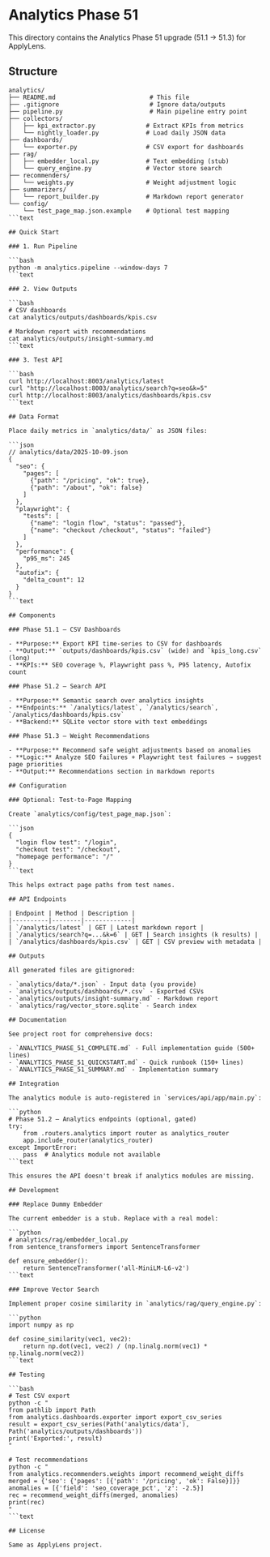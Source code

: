 # Analytics Phase 51

This directory contains the Analytics Phase 51 upgrade (51.1 → 51.3) for ApplyLens.

## Structure

```text
analytics/
├── README.md                          # This file
├── .gitignore                         # Ignore data/outputs
├── pipeline.py                        # Main pipeline entry point
├── collectors/
│   ├── kpi_extractor.py              # Extract KPIs from metrics
│   └── nightly_loader.py             # Load daily JSON data
├── dashboards/
│   └── exporter.py                   # CSV export for dashboards
├── rag/
│   ├── embedder_local.py             # Text embedding (stub)
│   └── query_engine.py               # Vector store search
├── recommenders/
│   └── weights.py                    # Weight adjustment logic
├── summarizers/
│   └── report_builder.py             # Markdown report generator
└── config/
    └── test_page_map.json.example    # Optional test mapping
```text

## Quick Start

### 1. Run Pipeline

```bash
python -m analytics.pipeline --window-days 7
```text

### 2. View Outputs

```bash
# CSV dashboards
cat analytics/outputs/dashboards/kpis.csv

# Markdown report with recommendations
cat analytics/outputs/insight-summary.md
```text

### 3. Test API

```bash
curl http://localhost:8003/analytics/latest
curl "http://localhost:8003/analytics/search?q=seo&k=5"
curl http://localhost:8003/analytics/dashboards/kpis.csv
```text

## Data Format

Place daily metrics in `analytics/data/` as JSON files:

```json
// analytics/data/2025-10-09.json
{
  "seo": {
    "pages": [
      {"path": "/pricing", "ok": true},
      {"path": "/about", "ok": false}
    ]
  },
  "playwright": {
    "tests": [
      {"name": "login flow", "status": "passed"},
      {"name": "checkout /checkout", "status": "failed"}
    ]
  },
  "performance": {
    "p95_ms": 245
  },
  "autofix": {
    "delta_count": 12
  }
}
```text

## Components

### Phase 51.1 — CSV Dashboards

- **Purpose:** Export KPI time-series to CSV for dashboards
- **Output:** `outputs/dashboards/kpis.csv` (wide) and `kpis_long.csv` (long)
- **KPIs:** SEO coverage %, Playwright pass %, P95 latency, Autofix count

### Phase 51.2 — Search API

- **Purpose:** Semantic search over analytics insights
- **Endpoints:** `/analytics/latest`, `/analytics/search`, `/analytics/dashboards/kpis.csv`
- **Backend:** SQLite vector store with text embeddings

### Phase 51.3 — Weight Recommendations

- **Purpose:** Recommend safe weight adjustments based on anomalies
- **Logic:** Analyze SEO failures + Playwright test failures → suggest page priorities
- **Output:** Recommendations section in markdown reports

## Configuration

### Optional: Test-to-Page Mapping

Create `analytics/config/test_page_map.json`:

```json
{
  "login flow test": "/login",
  "checkout test": "/checkout",
  "homepage performance": "/"
}
```text

This helps extract page paths from test names.

## API Endpoints

| Endpoint | Method | Description |
|----------|--------|-------------|
| `/analytics/latest` | GET | Latest markdown report |
| `/analytics/search?q=...&k=6` | GET | Search insights (k results) |
| `/analytics/dashboards/kpis.csv` | GET | CSV preview with metadata |

## Outputs

All generated files are gitignored:

- `analytics/data/*.json` - Input data (you provide)
- `analytics/outputs/dashboards/*.csv` - Exported CSVs
- `analytics/outputs/insight-summary.md` - Markdown report
- `analytics/rag/vector_store.sqlite` - Search index

## Documentation

See project root for comprehensive docs:

- `ANALYTICS_PHASE_51_COMPLETE.md` - Full implementation guide (500+ lines)
- `ANALYTICS_PHASE_51_QUICKSTART.md` - Quick runbook (150+ lines)
- `ANALYTICS_PHASE_51_SUMMARY.md` - Implementation summary

## Integration

The analytics module is auto-registered in `services/api/app/main.py`:

```python
# Phase 51.2 — Analytics endpoints (optional, gated)
try:
    from .routers.analytics import router as analytics_router
    app.include_router(analytics_router)
except ImportError:
    pass  # Analytics module not available
```text

This ensures the API doesn't break if analytics modules are missing.

## Development

### Replace Dummy Embedder

The current embedder is a stub. Replace with a real model:

```python
# analytics/rag/embedder_local.py
from sentence_transformers import SentenceTransformer

def ensure_embedder():
    return SentenceTransformer('all-MiniLM-L6-v2')
```text

### Improve Vector Search

Implement proper cosine similarity in `analytics/rag/query_engine.py`:

```python
import numpy as np

def cosine_similarity(vec1, vec2):
    return np.dot(vec1, vec2) / (np.linalg.norm(vec1) * np.linalg.norm(vec2))
```text

## Testing

```bash
# Test CSV export
python -c "
from pathlib import Path
from analytics.dashboards.exporter import export_csv_series
result = export_csv_series(Path('analytics/data'), Path('analytics/outputs/dashboards'))
print('Exported:', result)
"

# Test recommendations
python -c "
from analytics.recommenders.weights import recommend_weight_diffs
merged = {'seo': {'pages': [{'path': '/pricing', 'ok': False}]}}
anomalies = [{'field': 'seo_coverage_pct', 'z': -2.5}]
rec = recommend_weight_diffs(merged, anomalies)
print(rec)
"
```text

## License

Same as ApplyLens project.
